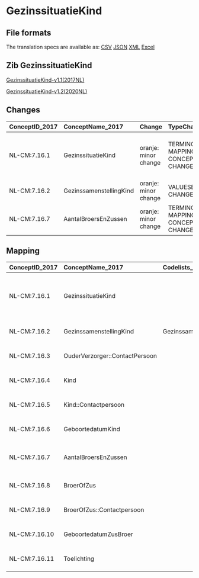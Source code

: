 # GezinssituatieKind
## File formats

The translation specs are available as: 
[CSV](../csv/GezinssituatieKind.csv) [JSON](../json/GezinssituatieKind.json) [XML](../xml/GezinssituatieKind.xml) [Excel](../excel/GezinssituatieKind.xlsx)



## Zib GezinssituatieKind

[GezinssituatieKind-v1.1(2017NL)](https://zibs.nl/wiki/GezinssituatieKind-v1.1(2017NL))

[GezinssituatieKind-v1.2(2020NL)](https://zibs.nl/wiki/GezinssituatieKind-v1.2(2020NL))









## Changes

| ConceptID_2017   | ConceptName_2017        | Change               | TypeChange                         | Impact_heen   | TRANSLATIE_spec_heen                                                                                        | Impact_terug   | TRANSLATIE_spec_terug                                                                                        | Omschrijving                              |
|:-----------------|:------------------------|:---------------------|:-----------------------------------|:--------------|:------------------------------------------------------------------------------------------------------------|:---------------|:-------------------------------------------------------------------------------------------------------------|:------------------------------------------|
| NL-CM:7.16.1     | GezinssituatieKind      | oranje: minor change | TERMINOLOGY MAPPING CONCEPT CHANGE | Medium        | SCT DefinitionCode [blank] -> [55801000146105 Finding of family details and household composition of child] | Medium         | SCT DefinitionCode  [55801000146105 Finding of family details and household composition of child] -> [blank] | SNOMED CT DefintionCode concept aangepast |
| NL-CM:7.16.2     | GezinssamenstellingKind | oranje: minor change | VALUESET CHANGES                   | Low           | valuesets 2017 -> valueset 2020 regel                                                                       | Medium         | valuesets 2017 <- valueset 2020 regel                                                                        | Codelijst aangepast                       |
| NL-CM:7.16.7     | AantalBroersEnZussen    | oranje: minor change | TERMINOLOGY MAPPING CONCEPT CHANGE | Medium        | SCT DefinitionCode [blank] -> [224095004 Number of siblings]                                                | Medium         | SCT DefinitionCode  [224095004 Number of siblings] -> [blank]                                                | SNOMED CT DefintionCode concept aangepast |

## Mapping

| ConceptID_2017   | ConceptName_2017               | Codelists_2017                   | Change                  | ConceptID_2020   | ConceptName_2020               | Codelists_2020                   | Bits    | Omschrijving                              | TypeChange                         | Impact_heen   | TRANSLATIE_spec_heen                                                                                        | Impact_terug   | TRANSLATIE_spec_terug                                                                                        |
|:-----------------|:-------------------------------|:---------------------------------|:------------------------|:-----------------|:-------------------------------|:---------------------------------|:--------|:------------------------------------------|:-----------------------------------|:--------------|:------------------------------------------------------------------------------------------------------------|:---------------|:-------------------------------------------------------------------------------------------------------------|
| NL-CM:7.16.1     | GezinssituatieKind             |                                  | oranje: minor change    | NL-CM:7.16.1     | GezinssituatieKind             |                                  | ZIB-697 | SNOMED CT DefintionCode concept aangepast | TERMINOLOGY MAPPING CONCEPT CHANGE | Medium        | SCT DefinitionCode [blank] -> [55801000146105 Finding of family details and household composition of child] | Medium         | SCT DefinitionCode  [55801000146105 Finding of family details and household composition of child] -> [blank] |
| NL-CM:7.16.2     | GezinssamenstellingKind        | GezinssamenstellingKindCodelijst | oranje: minor change    | NL-CM:7.16.2     | GezinssamenstellingKind        | GezinssamenstellingKindCodelijst | ZIB-697 | Codelijst aangepast                       | VALUESET CHANGES                   | Low           | valuesets 2017 -> valueset 2020 regel                                                                       | Medium         | valuesets 2017 <- valueset 2020 regel                                                                        |
| NL-CM:7.16.3     | OuderVerzorger::ContactPersoon |                                  | groen: geen wijzigingen | NL-CM:7.16.3     | OuderVerzorger::ContactPersoon |                                  |         |                                           |                                    |               |                                                                                                             |                |                                                                                                              |
| NL-CM:7.16.4     | Kind                           |                                  | groen: geen wijzigingen | NL-CM:7.16.4     | Kind                           |                                  |         |                                           |                                    |               |                                                                                                             |                |                                                                                                              |
| NL-CM:7.16.5     | Kind::Contactpersoon           |                                  | groen: geen wijzigingen | NL-CM:7.16.5     | Kind::Contactpersoon           |                                  |         |                                           |                                    |               |                                                                                                             |                |                                                                                                              |
| NL-CM:7.16.6     | GeboortedatumKind              |                                  | groen: geen wijzigingen | NL-CM:7.16.6     | GeboortedatumKind              |                                  |         |                                           |                                    |               |                                                                                                             |                |                                                                                                              |
| NL-CM:7.16.7     | AantalBroersEnZussen           |                                  | oranje: minor change    | NL-CM:7.16.7     | AantalBroersEnZussen           |                                  | ZIB-697 | SNOMED CT DefintionCode concept aangepast | TERMINOLOGY MAPPING CONCEPT CHANGE | Medium        | SCT DefinitionCode [blank] -> [224095004 Number of siblings]                                                | Medium         | SCT DefinitionCode  [224095004 Number of siblings] -> [blank]                                                |
| NL-CM:7.16.8     | BroerOfZus                     |                                  | groen: geen wijzigingen | NL-CM:7.16.8     | BroerOfZus                     |                                  |         |                                           |                                    |               |                                                                                                             |                |                                                                                                              |
| NL-CM:7.16.9     | BroerOfZus::Contactpersoon     |                                  | groen: geen wijzigingen | NL-CM:7.16.9     | BroerOfZus::Contactpersoon     |                                  |         |                                           |                                    |               |                                                                                                             |                |                                                                                                              |
| NL-CM:7.16.10    | GeboortedatumZusBroer          |                                  | groen: geen wijzigingen | NL-CM:7.16.10    | GeboortedatumZusBroer          |                                  |         |                                           |                                    |               |                                                                                                             |                |                                                                                                              |
| NL-CM:7.16.11    | Toelichting                    |                                  | groen: geen wijzigingen | NL-CM:7.16.11    | Toelichting                    |                                  |         |                                           |                                    |               |                                                                                                             |                |                                                                                                              |

